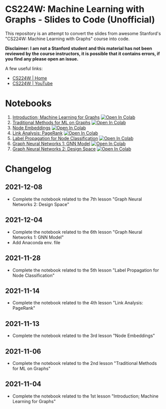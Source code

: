 # CS224W: Machine Learning with Graphs - Slides to Code (Unofficial)

This repository is an attempt to convert the slides from awesome Stanford's "CS224W: Machine Learning with Graphs" course into code.

**Disclaimer: I am not a Stanford student and this material has not been reviewed by the course instructors, it is possible that it contains errors, if you find any please open an issue.**

A few useful links:
* [CS224W | Home](http://web.stanford.edu/class/cs224w/index.html#schedule)
* [CS224W | YouTube](https://youtu.be/JAB_plj2rbA)

# Notebooks
1. [Introduction; Machine Learning for Graphs](https://github.com/mnslarcher/cs224w-slides-to-code/blob/main/notebooks/01-introduction-machine-learning-for-graphs.ipynb) [![Open In Colab](https://colab.research.google.com/assets/colab-badge.svg)](https://colab.research.google.com/github/mnslarcher/cs224w-slides-to-code/blob/main/notebooks/01-introduction-machine-learning-for-graphs.ipynb)
2. [Traditional Methods for ML on Graphs](https://github.com/mnslarcher/cs224w-slides-to-code/blob/main/notebooks/02-traditional-methods-for-ml-on-graphs.ipynb) [![Open In Colab](https://colab.research.google.com/assets/colab-badge.svg)](https://colab.research.google.com/github/mnslarcher/cs224w-slides-to-code/blob/main/notebooks/02-traditional-methods-for-ml-on-graphs.ipynb)
3. [Node Embeddings](https://github.com/mnslarcher/cs224w-slides-to-code/blob/main/notebooks/03-node-embeddings.ipynb) [![Open In Colab](https://colab.research.google.com/assets/colab-badge.svg)](https://colab.research.google.com/github/mnslarcher/cs224w-slides-to-code/blob/main/notebooks/03-node-embeddings.ipynb)
4. [Link Analysis: PageRank](https://github.com/mnslarcher/cs224w-slides-to-code/blob/main/notebooks/04-link-analysis-pagerank.ipynb) [![Open In Colab](https://colab.research.google.com/assets/colab-badge.svg)](https://colab.research.google.com/github/mnslarcher/cs224w-slides-to-code/blob/main/notebooks/04-link-analysis-pagerank.ipynb)
5. [Label Propagation for Node Classification](https://github.com/mnslarcher/cs224w-slides-to-code/blob/main/notebooks/05-label-propagation-for-node-classification.ipynb) [![Open In Colab](https://colab.research.google.com/assets/colab-badge.svg)](https://colab.research.google.com/github/mnslarcher/cs224w-slides-to-code/blob/main/notebooks/05-label-propagation-for-node-classification.ipynb)
6. [Graph Neural Networks 1: GNN Model](https://github.com/mnslarcher/cs224w-slides-to-code/blob/main/notebooks/06-graph-neural-networks-1-gnn-model.ipynb) [![Open In Colab](https://colab.research.google.com/assets/colab-badge.svg)](https://colab.research.google.com/github/mnslarcher/cs224w-slides-to-code/blob/main/notebooks/06-graph-neural-networks-1-gnn-model.ipynb)
7. [Graph Neural Networks 2: Design Space](https://github.com/mnslarcher/cs224w-slides-to-code/blob/main/notebooks/07-graph-neural-networks-2-design-space.ipynb) [![Open In Colab](https://colab.research.google.com/assets/colab-badge.svg)](https://colab.research.google.com/github/mnslarcher/cs224w-slides-to-code/blob/main/notebooks/07-graph-neural-networks-2-design-space.ipynb)

# Changelog

## 2021-12-08

- Complete the notebook related to the 7th lesson "Graph Neural Networks 2: Design Space"

## 2021-12-04

- Complete the notebook related to the 6th lesson "Graph Neural Networks 1: GNN Model"
- Add Anaconda env. file

## 2021-11-28

- Complete the notebook related to the 5th lesson "Label Propagation for Node Classification"

## 2021-11-14

- Complete the notebook related to the 4th lesson "Link Analysis: PageRank"

## 2021-11-13

- Complete the notebook related to the 3rd lesson "Node Embeddings"

## 2021-11-06

- Complete the notebook related to the 2nd lesson "Traditional Methods for ML on Graphs"

## 2021-11-04

- Complete the notebook related to the 1st lesson "Introduction; Machine Learning for Graphs"
